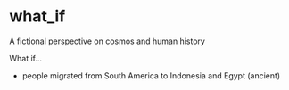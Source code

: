 # what_if
A fictional perspective on cosmos and human history

What if...

- people migrated from South America to Indonesia and Egypt (ancient)
